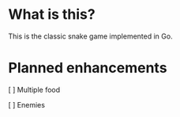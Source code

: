 # What is this?

This is the classic snake game implemented in Go. 

# Planned enhancements

[ ] Multiple food 

[ ] Enemies
